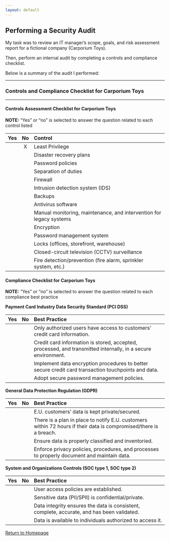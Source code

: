 ```yaml
---
layout: default
---
```


## Performing a Security Audit

My task was to review an IT manager’s scope, goals, and risk assessment report for a fictional company (Carporium Toys).

Then, perform an internal audit by completing a controls and compliance checklist.

Below is a summary of the audit I performed:

* * *

### Controls and Compliance Checklist for Carporium Toys

* * *

#### Controls Assessment Checklist for Carporium Toys
__NOTE:__ “Yes” or “no” is selected to answer the question related to each control listed

|Yes  |No   |Control                                                                                                            |
|:---:|:---:|:---|
|     | X   | Least Privilege                                                                                                   |
|     |     | Disaster recovery plans                                                                                           |
|     |     | Password policies                                                                                                 |
|     |     | Separation of duties                                                                                              |
|     |     | Firewall                                                                                                          |
|     |     | Intrusion detection system (IDS)                                                                                  |
|     |     | Backups                                                                                                           |
|     |     | Antivirus software                                                                                                |
|     |     | Manual monitoring, maintenance, and intervention for legacy systems                                               |
|     |     | Encryption                                                                                                        |
|     |     | Password management system                                                                                        |
|     |     | Locks (offices, storefront, warehouse)                                                                            |
|     |     | Closed-circuit television (CCTV) surveillance                                                                     |
|     |     | Fire detection/prevention (fire alarm, sprinkler system, etc.)                                                    |

#### Compliance Checklist for Carporium Toys
__NOTE:__ “Yes” or “no” is selected to answer the question related to each compliance best practice

__Payment Card Industry Data Security Standard (PCI DSS)__

|Yes|No |Best Practice                                                                                                      |
|:---:|:---:|:---|
|   |   | Only authorized users have access to customers’ credit card information.                                          |
|   |   | Credit card information is stored, accepted, processed, and transmitted internally, in a secure environment.      |
|   |   | Implement data encryption procedures to better secure credit card transaction touchpoints and data.               |
|   |   | Adopt secure password management policies. |

__General Data Protection Regulation (GDPR)__

|Yes|No |Best Practice                                                                                                      |
|:---:|:---:|:---|
|   |   | E.U. customers’ data is kept private/secured.                                                                     |
|   |   | There is a plan in place to notify E.U. customers within 72 hours if their data is compromised/there is a breach. |
|   |   | Ensure data is properly classified and inventoried.                                                               |
|   |   | Enforce privacy policies, procedures, and processes to properly document and maintain data.                       |

__System and Organizations Controls (SOC type 1, SOC type 2)__

|Yes|No |Best Practice                                                                                                      |
|:---:|:---:|:---|
|   |   | User access policies are established.                                                                             |
|   |   | Sensitive data (PII/SPII) is confidential/private.                                                                |
|   |   | Data integrity ensures the data is consistent, complete, accurate, and has been validated.                        |
|   |   | Data is available to individuals authorized to access it.                                                         |

[Return to Homepage](./)
